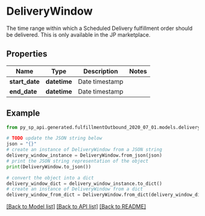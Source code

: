 # DeliveryWindow

The time range within which a Scheduled Delivery fulfillment order should be delivered. This is only available in the JP marketplace.

## Properties

Name | Type | Description | Notes
------------ | ------------- | ------------- | -------------
**start_date** | **datetime** | Date timestamp | 
**end_date** | **datetime** | Date timestamp | 

## Example

```python
from py_sp_api.generated.fulfillmentOutbound_2020_07_01.models.delivery_window import DeliveryWindow

# TODO update the JSON string below
json = "{}"
# create an instance of DeliveryWindow from a JSON string
delivery_window_instance = DeliveryWindow.from_json(json)
# print the JSON string representation of the object
print(DeliveryWindow.to_json())

# convert the object into a dict
delivery_window_dict = delivery_window_instance.to_dict()
# create an instance of DeliveryWindow from a dict
delivery_window_from_dict = DeliveryWindow.from_dict(delivery_window_dict)
```
[[Back to Model list]](../README.md#documentation-for-models) [[Back to API list]](../README.md#documentation-for-api-endpoints) [[Back to README]](../README.md)


